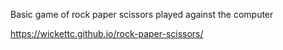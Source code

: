 Basic game of rock paper scissors played against the computer

https://wickettc.github.io/rock-paper-scissors/